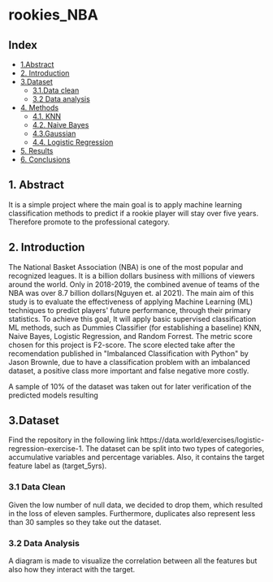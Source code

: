 # rookies_NBA

## Index

- [1.Abstract](#abs)
- [2. Introduction](#intro)
- [3.Dataset](#data)
    - [3.1.Data clean](#data_clean)
    - [3.2 Data analysis](#data_analysis)
 - [4. Methods](#resultados)
    - [4.1. KNN](#KNN)
    - [4.2. Naive Bayes](#NB)
    - [4.3.Gaussian ](#GB)
    - [4.4. Logistic Regression](#RL)
- [5. Results](#resul)
- [6. Conclusions](#conclusiones)

<a id="abs"> </a>
<h2> 1. Abstract </h2>
<p style="font:10px"> It is a simple project where the main goal is to apply machine learning classification methods to predict if a rookie player will stay over five years. Therefore promote to the professional category.</p>

<a id="intro"></a>
<h2> 2. Introduction </h2>
<p>The National Basket Association (NBA) is one of the most popular and recognized leagues. It is a billion dollars business with millions of viewers around the world. Only in 2018-2019, the combined avenue of teams of the NBA was over 8.7 billion dollars(Nguyen et. al 2021). The main aim of this study is to evaluate the effectiveness of applying Machine Learning (ML) techniques to predict players' future performance, through their primary statistics. To achieve this goal, It will apply basic supervised classification ML methods, such as Dummies Classifier (for establishing a baseline) KNN, Naive Bayes, Logistic Regression, and Random Forrest. The metric score chosen for this project is F2-score. The score elected take after the recomendation published in "Imbalanced Classification with Python" by Jason Brownle, due to have a classification problem with an imbalanced dataset, a positive class more important and false negative more costly.</p>
<p> A sample of 10% of the dataset was taken out for later verification of the predicted models resulting </p> 

<a id="data"></a>
<h2>3.Dataset</h2>
Find the repository in the following link https://data.world/exercises/logistic-regression-exercise-1. The dataset can be split into two types of categories, accumulative variables and percentage variables. Also, it contains the target feature label as (target_5yrs).
<a id="data_clean"></a>
<h3> 3.1 Data Clean</h3>
Given the low number of null data, we decided to drop them, which resulted in the loss of eleven samples. Furthermore, duplicates also represent less than 30 samples so they take out the dataset.
<a id="data_analysis"></a>
<h3> 3.2 Data Analysis</h3>
A diagram is made to visualize the correlation between all the features but also how they interact with the target. 
